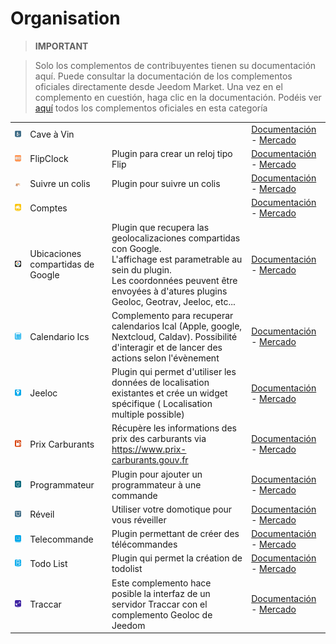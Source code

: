 
# Organisation


>**IMPORTANT**

>Solo los complementos de contribuyentes tienen su documentación aquí. Puede consultar la documentación de los complementos oficiales directamente desde Jeedom Market. Una vez en el complemento en cuestión, haga clic en la documentación.
>Podéis ver [aquí](https://market.jeedom.com/index.php?v=d&p=market&type=plugin&categorie=organization) todos los complementos oficiales en esta categoría

| | | | |
|--- | --- | --- | ---|
|<img src="CaveVin/CaveVin_icon.png" class="pluginLogo" width="100" />|Cave à Vin||[Documentación](https://mika-nt28.github.io/Documentations/CaveVin/#language#/) - [Mercado](https://market.jeedom.com/index.php?v=d&p=market_display&id=1980)|
|<img src="FlipClock/FlipClock_icon.png" class="pluginLogo" width="100" />|FlipClock|Plugin para crear un reloj tipo Flip|[Documentación](https://github.com/cyrilphoenix71/jeedom_FlipClock/blob/stable/doc/es_ES/index.asciidoc) - [Mercado](https://market.jeedom.com/index.php?v=d&p=market_display&id=3091)|
|<img src="Suivreuncolis/Suivreuncolis_icon.png" class="pluginLogo" width="100" />|Suivre un colis|Plugin pour suivre un colis|[Documentación](https://floman321.github.io/Suivreuncolis/#language#/) - [Mercado](https://market.jeedom.com/index.php?v=d&p=market_display&id=2404)|
|<img src="comptes/comptes_icon.png" class="pluginLogo" width="100" />|Comptes||[Documentación](https://koleos6.github.io/comptes/#language#/) - [Mercado](https://market.jeedom.com/index.php?v=d&p=market_display&id=1399)|
|<img src="gsl/gsl_icon.png" class="pluginLogo" width="100" />|Ubicaciones compartidas de Google|Plugin que recupera las geolocalizaciones compartidas con Google.<br />L'affichage est parametrable au sein du plugin.<br />Les coordonnées peuvent être envoyées à d'atures plugins Geoloc, Geotrav, Jeeloc, etc...|[Documentación](https://yoan-m.github.io/jeedom_gsl/#language#/) - [Mercado](https://market.jeedom.com/index.php?v=d&p=market_display&id=3422)|
|<img src="ics/ics_icon.png" class="pluginLogo" width="100" />|Calendario Ics|Complemento para recuperar calendarios Ical (Apple, google, Nextcloud, Caldav). Possibilité d'interagir et de lancer des actions selon l'évènement|[Documentación](https://zyg0m4t1k.github.io/ics/#language#/) - [Mercado](https://market.jeedom.com/index.php?v=d&p=market_display&id=3108)|
|<img src="jeeloc/jeeloc_icon.png" class="pluginLogo" width="100" />|Jeeloc|Plugin qui permet d'utiliser les données de localisation existantes et crée un widget spécifique ( Localisation multiple possible)|[Documentación](https://zyg0m4t1k.github.io/jeeloc/#language#/) - [Mercado](https://market.jeedom.com/index.php?v=d&p=market_display&id=3404)|
|<img src="prixcarburants/prixcarburants_icon.png" class="pluginLogo" width="100" />|Prix Carburants|Récupère les informations des prix des carburants via https://www.prix-carburants.gouv.fr|[Documentación](https://jeedom.github.io/prixcarburants/#language#/) - [Mercado](https://market.jeedom.com/index.php?v=d&p=market_display&id=3984)|
|<img src="programmateur/programmateur_icon.png" class="pluginLogo" width="100" />|Programmateur|Plugin pour ajouter un programmateur à une commande|[Documentación](https://caelion.github.io/jeedom-plugins-documentation/Programmateur/#language#/) - [Mercado](https://market.jeedom.com/index.php?v=d&p=market_display&id=3942)|
|<img src="reveil/reveil_icon.png" class="pluginLogo" width="100" />|Réveil|Utiliser votre domotique pour vous réveiller|[Documentación](https://mika-nt28.github.io/Documentations/reveil/#language#/) - [Mercado](https://market.jeedom.com/index.php?v=d&p=market_display&id=2775)|
|<img src="telco/telco_icon.png" class="pluginLogo" width="100" />|Telecommande|Plugin permettant de créer des télécommandes|[Documentación](https://zyg0m4t1k.github.io/telco/#language#/) - [Mercado](https://market.jeedom.com/index.php?v=d&p=market_display&id=2861)|
|<img src="todo/todo_icon.png" class="pluginLogo" width="100" />|Todo List|Plugin qui permet la création de todolist|[Documentación](https://zyg0m4t1k.github.io/todo/#language#/) - [Mercado](https://market.jeedom.com/index.php?v=d&p=market_display&id=1976)|
|<img src="traccar/traccar_icon.png" class="pluginLogo" width="100" />|Traccar|Este complemento hace posible la interfaz de un servidor Traccar con el complemento Geoloc de Jeedom|[Documentación](http://dough29.github.io/Jeedom-Traccar/es_ES/) - [Mercado](https://market.jeedom.com/index.php?v=d&p=market_display&id=2518)|
